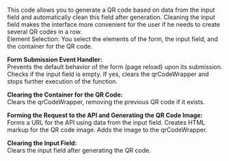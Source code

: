 This code allows you to generate a QR code based on data from the input field and automatically clean this field after generation. Cleaning the input field makes the interface more convenient for the user if he needs to create several QR codes in a row.</br>
Element Selection: You select the elements of the form, the input field, and the container for the QR code.

<strong>Form Submission Event Handler:</strong></br>
Prevents the default behavior of the form (page reload) upon its submission.
Checks if the input field is empty. If yes, clears the qrCodeWrapper and stops further execution of the function.

<strong>Clearing the Container for the QR Code:</strong></br>
Clears the qrCodeWrapper, removing the previous QR code if it exists.</br>

<strong>Forming the Request to the API and Generating the QR Code Image:</strong></br>
Forms a URL for the API using data from the input field.
Creates HTML markup for the QR code image. Adds the image to the qrCodeWrapper.

<strong>Clearing the Input Field:</strong></br>
Clears the input field after generating the QR code.
